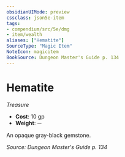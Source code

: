 ```yaml
---
obsidianUIMode: preview
cssclass: json5e-item
tags:
- compendium/src/5e/dmg
- item/wealth
aliases: ["Hematite"]
SourceType: "Magic Item"
NoteIcon: magicitem
BookSource: Dungeon Master's Guide p. 134
---
```

# Hematite
*Treasure*  

- **Cost**: 10 gp
- **Weight**: ⏤

An opaque gray-black gemstone.

*Source: Dungeon Master's Guide p. 134*
